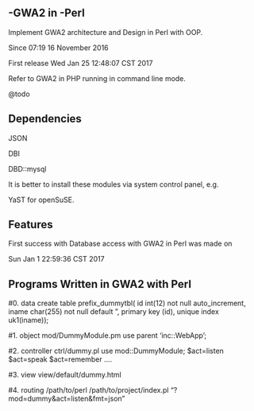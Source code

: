 
## -GWA2 in -Perl

Implement GWA2 architecture and Design in Perl with OOP. 

Since 07:19 16 November 2016

First release Wed Jan 25 12:48:07 CST 2017

Refer to GWA2 in PHP running in command line mode. 

@todo

## Dependencies

JSON

DBI

DBD::mysql

It is better to install these modules via system control panel, e.g.

YaST for openSuSE.


## Features
First success with Database access with GWA2 in Perl was made on 

Sun Jan  1 22:59:36 CST 2017

## Programs Written in GWA2 with Perl

#0. data
create table prefix_dummytbl(
    id int(12) not null auto_increment, 
    iname char(255) not null default ”,
primary key (id),
unique index uk1(iname));

#1. object
mod/DummyModule.pm
use parent ‘inc::WebApp’;

#2. controller
ctrl/dummy.pl
use mod::DummyModule;
    $act=listen
    $act=speak
    $act=remember
….

#3. view
view/default/dummy.html

#4. routing
/path/to/perl /path/to/project/index.pl “?mod=dummy&act=listen&fmt=json”
